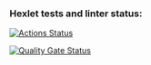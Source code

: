 ### Hexlet tests and linter status:
[![Actions Status](https://github.com/hpf42/python-project-49/actions/workflows/hexlet-check.yml/badge.svg)](https://github.com/hpf42/python-project-49/actions)



[![Quality Gate Status](https://sonarcloud.io/api/project_badges/measure?project=hpf42_my-project&metric=alert_status)](https://sonarcloud.io/summary/new_code?id=hpf42_my-project)